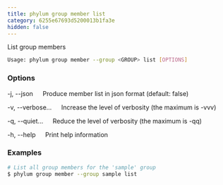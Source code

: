 ```yaml
---
title: phylum group member list
category: 6255e67693d5200013b1fa3e
hidden: false
---
```


List group members

```sh
Usage: phylum group member --group <GROUP> list [OPTIONS]
```

### Options

-j, --json
&emsp; Produce member list in json format (default: false)

-v, --verbose...
&emsp; Increase the level of verbosity (the maximum is -vvv)

-q, --quiet...
&emsp; Reduce the level of verbosity (the maximum is -qq)

-h, --help
&emsp; Print help information

### Examples

```sh
# List all group members for the 'sample' group
$ phylum group member --group sample list
```
